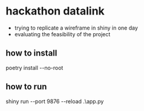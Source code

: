 # hackathon datalink
- trying to replicate a wireframe in shiny in one day
- evaluating the feasibility of the project

## how to install
poetry install --no-root


## how to run
shiny run --port 9876 --reload .\app.py

